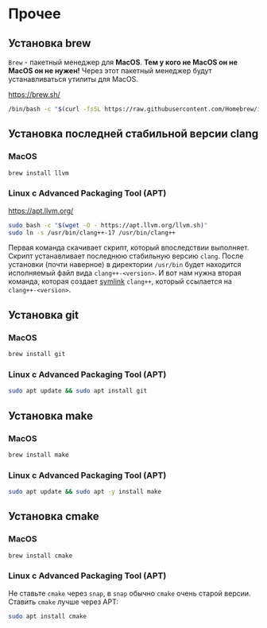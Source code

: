 # Прочее

## Установка brew
`Brew` - пакетный менеджер для **MacOS**. **Тем у кого не MacOS он не MacOS он не нужен!** Через этот пакетный менеджер будут устанавливаться утилиты для MacOS.

https://brew.sh/
```zsh
/bin/bash -c "$(curl -fsSL https://raw.githubusercontent.com/Homebrew/install/HEAD/install.sh)"
```

## Установка последней стабильной версии clang
### MacOS
```zsh
brew install llvm
```
### Linux с Advanced Packaging Tool (APT)
https://apt.llvm.org/
```bash
sudo bash -c "$(wget -O - https://apt.llvm.org/llvm.sh)"
sudo ln -s /usr/bin/clang++-17 /usr/bin/clang++
```

Первая команда скачивает скрипт, который впоследствии выполняет. Скрипт устанавливает последнюю стабильную версию `clang`. После установки (почти наверное) в директории `/usr/bin` будет находится исполняемый файл вида `clang++-<version>`. И вот нам нужна вторая команда, которая создает [symlink](https://ru.wikipedia.org/wiki/%D0%A1%D0%B8%D0%BC%D0%B2%D0%BE%D0%BB%D0%B8%D1%87%D0%B5%D1%81%D0%BA%D0%B0%D1%8F_%D1%81%D1%81%D1%8B%D0%BB%D0%BA%D0%B0) `clang++`, который ссылается на `clang++-<version>`.

## Установка git
### MacOS
```zsh
brew install git
```
### Linux с Advanced Packaging Tool (APT)
```bash
sudo apt update && sudo apt install git
```

## Установка make
### MacOS
```zsh
brew install make
```
### Linux с Advanced Packaging Tool (APT)
```bash
sudo apt update && sudo apt -y install make
```


## Установка cmake
### MacOS
```zsh
brew install cmake
```
### Linux с Advanced Packaging Tool (APT)
Не ставьте `cmake` через `snap`, в `snap` обычно `cmake` очень старой версии. Ставить `cmake` лучше через APT:
```bash
sudo apt install cmake
```
